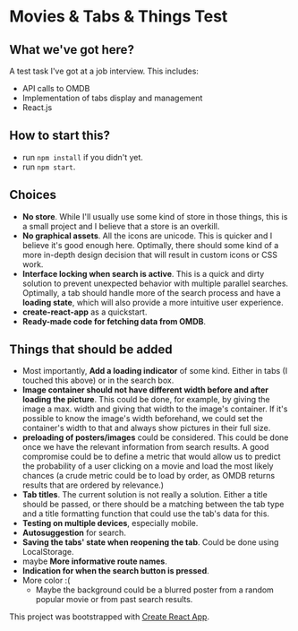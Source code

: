 **Movies & Tabs & Things Test**
===============================

What we've got here?
------------------------

A test task I've got at a job interview. This includes:

 - API calls to OMDB
 - Implementation of tabs display and management
 - React.js

How to start this?
----------------------

 - run `npm install` if you didn't yet.
 - run `npm start`.

Choices
-----------

 - **No store**. While I'll usually use some kind of store in those things, this is a small project and I believe that a store is an overkill.
 - **No graphical assets**. All the icons are unicode. This is quicker and I believe it's good enough here. Optimally, there should some kind of a more in-depth design decision that will result in custom icons or CSS work.
 - **Interface locking when search is active**. This is a quick and dirty solution to prevent unexpected behavior with multiple parallel searches. Optimally, a tab should handle more of the search process and have a **loading state**, which will also provide a more intuitive user experience.
 - **create-react-app** as a quickstart.
 - **Ready-made code for fetching data from OMDB**.

Things that should be added
---------------------------

 - Most importantly, **Add a loading indicator** of some kind. Either in tabs (I touched this above) or in the search box.
 - **Image container should not have different width before and after loading the picture**. This could be done, for example, by giving the image a max. width and giving that width to the image's container. If it's possible to know the image's width beforehand, we could set the container's width to that and always show pictures in their full size.
 - **preloading of posters/images** could be considered. This could be done once we have the relevant information from search results. A good compromise could be to define a metric that would allow us to predict the probability of a user clicking on a movie and load the most likely chances (a crude metric could be to load by order, as OMDB returns results that are ordered by relevance.)
 - **Tab titles**. The current solution is not really a solution. Either a title should be passed, or there should be a matching between the tab type and a title formatting function that could use the tab's data for this.
 - **Testing on multiple devices**, especially mobile.
 - **Autosuggestion** for search.
 - **Saving the tabs' state when reopening the tab**. Could be done using LocalStorage.
 - maybe **More informative route names**.
 - **Indication for when the search button is pressed**.
 - More color :(
   - Maybe the background could be a blurred poster from a random popular movie or from past search results.

This project was bootstrapped with [Create React App](https://github.com/facebookincubator/create-react-app).